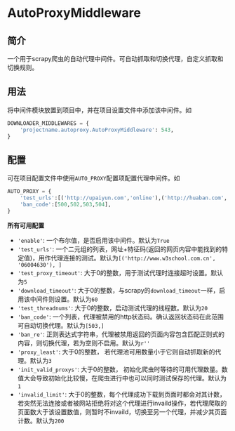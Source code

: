 # AutoProxyMiddleware

## 简介
一个用于scrapy爬虫的自动代理中间件。可自动抓取和切换代理，自定义抓取和切换规则。

## 用法
将中间件模块放置到项目中，并在项目设置文件中添加该中间件。如
```python
DOWNLOADER_MIDDLEWARES = {
    'projectname.autoproxy.AutoProxyMiddleware': 543,
}
```

## 配置
可在项目配置文件中使用`AUTO_PROXY`配置项配置代理中间件。如
```python
AUTO_PROXY = {
	'test_urls':[('http://upaiyun.com','online'),('http://huaban.com', '33010602001878')],
	'ban_code':[500,502,503,504],
}
```
**所有可用配置**
- `'enable'`: 一个布尔值，是否启用该中间件。默认为`True`
- `'test_urls'`: 一个二元组的列表，网址+特征码(返回的网页内容中能找到的特定值)，用作代理连接的测试。默认为`[('http://www.w3school.com.cn', '06004630'), ]`
- `'test_proxy_timeout'`: 大于0的整数，用于测试代理时连接超时设置。默认为`5`
- `'download_timeout'`: 大于0的整数，与scrapy的`download_timeout`一样，启用该中间件则设置。默认为`60`
- `'test_threadnums'`: 大于0的整数，启动测试代理的线程数。默认为`20`
- `'ban_code'`: 一个列表，代理被禁用的http状态码。确认返回状态码在此范围可自动切换代理。默认为`[503,]`
- `'ban_re'`: 正则表达式字符串，代理被禁用返回的页面内容包含匹配正则式的内容，则切换代理，若为空则不启用。默认为`r''`
- `'proxy_least'`: 大于0的整数， 若代理池可用数量小于它则自动抓取新的代理。默认为`3`
- `'init_valid_proxys'`: 大于0的整数， 初始化爬虫时等待的可用代理数量。数值大会导致初始化比较慢，在爬虫进行中也可以同时测试保存的代理。默认为`1`
- `'invalid_limit'`: 大于0的整数，每个代理成功下载到页面时都会对其计数，若突然无法连接或者被网站拒绝将对这个代理进行invaild操作，若代理爬取的页面数大于该设置数值，则暂时不invaild，切换至另一个代理，并减少其页面计数。默认为`200`

